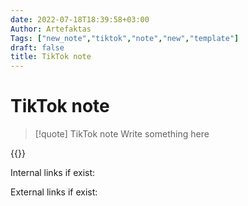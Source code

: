 ```yaml
---
date: 2022-07-18T18:39:58+03:00
Author: Artefaktas
Tags: ["new_note","tiktok","note","new","template"]
draft: false
title: TikTok note
---
```


# TikTok note

> [!quote] TikTok note
> Write something here


{{<tiktok tiktoklink="https://www.tiktok.com/@astroospace/video/7060186331674184966?is_from_webapp=1&sender_device=pc&web_id=7116423487334270470">}}


Internal links if exist:

External links if exist:
